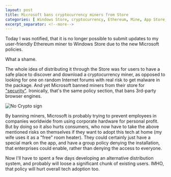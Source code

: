 ```yaml
---
layout: post
title: Microsoft bans cryptocurrency miners from Store
categories: [ Windows Store, cryptocurrency, Ethereum, Mine, App Store, Play Store, Microsoft, Google, Apple ]
excerpt_separator: <!--more-->
---
```


Today I was notified, that it is no longer possible to submit updates
to my user-friendly Ethereum miner to Windows Store due to
the new Microsoft policies.

What a shame.

<!--more-->

The whole idea of distributing it through the Store was for users to
have a safe place to discover and download a cryptocurrency miner,
as opposed to looking for one on random Internet forums with real risk to
get malware in the package. And yet Microsoft banned miners from their store for
["security"](https://docs.microsoft.com/en-us/windows/uwp/publish/store-policies#102-security).
Ironically, that's the same policy section, that bans 3rd-party browser engines.

![No Crypto sign](https://sophosnews.files.wordpress.com/2011/08/nocrypto-square.png)

By banning miners, Microsoft is probably trying to prevent employees in companies
worldwide from using corporate hardware for personal profit. But by doing so
it also hurts consumers, who now have to take the above mentioned risks on themselves
if they want to adopt this tech at home (my wife uses it as a "free" room heater).
They could certainly just have a special mark on the app, and have a group policy
denying the installation, that enterprises could enable, rather than denying
the access to everyone.

Now I'll have to spent a few days developing an alternative distribution system,
and probably will loose a significant chunk of existing users.
IMHO, that policy will hurt overall tech adoption too.
